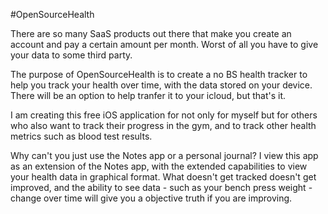 #OpenSourceHealth

There are so many SaaS products out there that make you create an account and pay a certain amount per month. 
Worst of all you have to give your data to some third party.

The purpose of OpenSourceHealth is to create a no BS health tracker to help you track your health over time, with 
the data stored on your device. There will be an option to help tranfer it to your icloud, but that's it. 

I am creating this free iOS application for not only for myself but for others who also want to track their progress in the
gym, and to track other health metrics such as blood test results. 

Why can't you just use the Notes app or a personal journal? I view this app as an extension of the Notes app, with the 
extended capabilities to view your health data in graphical format. What doesn't get tracked doesn't get improved, and 
the ability to see data - such as your bench press weight - change over time will give you a
objective truth if you are improving. 
